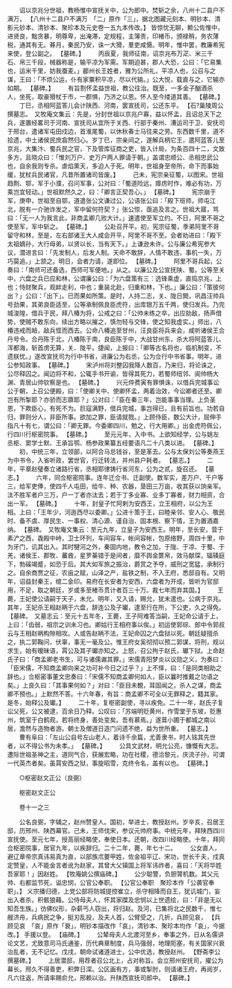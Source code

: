 <!-- { "loadSidebar": true } -->
　　诏以京兆分世祖，教杨惟中宣抚关中，公为郎中。焚斩之余，八州十二县户不满万， 【八州十二县户不满万　「二」原作「三」，据北图藏元刻本、明钞本、清影元钞本、清钞本、聚珍本及元史卷一五九本传改。】 皆惊忧无聊，赖公佐惟中，进贤良，黜贪暴，明尊卑，出淹滞，定规程，主簿责，印楮币，颁禄稍，务农薄税，通其有无。朞月，秦民乃安，诛一大猾，羣吏咸慑。明年，惟中罢，教廉希宪来使，登公副之。 【墓碑。】 
　　丙辰夏，我师征南，诏京兆布万疋、米三千石、帛三千段，械器称是，输平凉为军需。军期迫甚，郡人大恐，公曰：「它易集也，运米千里，妨我蚕麦。」郿州长王姓者，雅为公所礼，平凉人也，公召与之谋，王曰：「不烦公运，仆有家粟积平凉，尽以代输。」公大悦，载直与之，它输亦如期。 【墓碑。】 
　　有旨割怀孟益世祖，教公往治。既至，一多金子酗酒杀人，坐死，取豪猾杖于市，一郡惧，乃济之以恩。怀人至今缕道其善。 【墓碑。】 
　　丁巳，丞相阿蓝答儿会计陕西、河南，罢宣抚司，公还东平。 【石?巢陵周公撰墓志。　又牧庵文集云：先是，分封世祖以京兆户寡，益以怀孟，且诏总天下之兵，遂置经畧司于河南、宣抚司从宜所于关西、行部于秦州、漕运司于卫、安抚司于邢台，遣诸军屯田戍边，首淮尾蜀，以休秋春士马往来之劳。东西数千里，道不拾遗，中土诸侯民庶翕然归心。岁丁巳，宗亲间之，遂解兵柄它王，遣阿蓝答儿至京兆，大集汴、蜀兵民之官，下及管库征商之吏，皆入计局，为条百四十二，文致多方，且晓众曰：「惟刘万户、史万户两人罪请于朝。」盖谓忠顺公、丞相忠武公也，自余我则专杀。虐焰熏天，多迫人于死。明年，世祖身至帝所，命下而事始缓，犹杖兵民诸官，凡昔所置诸司皆废。】 
　　己未，宪宗亲征蜀，以图宋。世祖趋荆、鄂，军于小濮，召问军事，公对曰：「蜀道险远，瘴疠时作，难必有功，万乘岂宜轻动。」世祖默然久之，曰：「卿言正契吾心。」 【墓碑。】 
　　宪宗崩于军，庚申，世祖至自鄂，道遣张公文谦过公，公语张公曰：「殿下班师，师屯江北，脱有一介驰诈发之，军中留何符契？」张公惊，亟追及言之。世祖大寤，骂曰：「无一人为我言此，非商孟卿几败大计。」速遣使至军立约。不日，阿里不哥之使至军，军中斩之。 【墓碑。】 
　　公赴召开平。初，宪宗征蜀，季弟阿里不哥留守和林，至是，左右部诸王大人咸会开平，阿里不哥不至。会者劝进曰：「殿下太祖嫡孙，大行母弟，以贤以长，当有天下。」上谦逊未许。公与廉公希宪参大议，潜进言曰：「先发制人，后发人制。天命不敢辞，人情不敢违，事机一失，万巧莫追。」上颔之。明日，会者力请，遂即位。 【墓碑。】 
　　阿里不哥兵起，公奏曰：「南师可还备选，西师可军便地。」从之。以廉公及公宣抚陕、蜀。公等至关中，六盘之兵已应和林，公谓廉公曰：「为六盘策有三：选锋乘虚，直捣京兆，上也；恃财聚兵，观衅走利，中也；重装北赴，归重和林，下也。」廉公曰：「策彼何出？」公曰：「出下」。已而果如所策。是时，人持二志，关、陇日閧，巩昌汪帅兵号劲果，其弟良臣适至，公等承制佩良臣虎符，出库银万五千两，使归发兵。乃完城浚隍，借兵于民，拜八椿为将，公戒之曰：「公帅未练之卒，出应勍敌，扬声借势，使贼不敢东向，续出方略以摧之，慎勿轻与交锋，使之知我虚实。」师出，八椿违戒而衄，敌兵恇而西去。公命八椿追至甘州，汪良臣将兵来会，咸听诸侯王合丹号令。合丹陈于北，八椿陈于南，良臣陈于中，大战甘州东，杀大将阿蓝答儿、浑都海，斩首虏无算，关、陇平。捷闻，上报曰：「卿等古名将也，临机制变，不遗朕忧。」遂改宣抚司为行中书省，进廉公为右丞，公为佥行中书省事。明年，进公参知政事。 【墓碑。】 
　　宋泸州将刘整囚我降人数百，乃来归，将论诛之，公尽释囚之。闻边将不和，公辄手书开谕，皆得其死力，若蜀师纽邻、阆帅杨大渊、青居山帅钦察是也。 【墓碑。】 
　　兴元倅费寅有罪惧诛，以借兵完城事讼公于朝，上召公便殿，曰：「使卿关中、使卿怀孟，两着治效，今讼卿者还至。卿岂有所掣耶？亦骄而志隳耶？」公对曰：「臣在秦三年，岂能事事当理。上负圣恩，下欺臣心，有死不为。巨寇满野，借兵完城，事岂得已，且有前旨也。功若自归，罪则分人，非臣所事。欲加之罪，臣请就戮。」上顾侍臣，数公大计，屈伸手指凡十有七，谓公曰：「卿无罪。今委卿四川，勉之，行大用卿。」出金虎符佩公，行四川行枢密院事。 【墓碑。】 
　　至元元年，入中书。上欲知经学，公与姚左丞枢、窦学士默、王承旨鹗、杨参政果纂五经要语凡二十八类以进。 【墓碑。】 
　　初，中统三年，立领部，以阿合马总钱谷，至是革去。公与太保刘公等奏燕王为中书令，入省听政，罢世官，行迁转法，并州县户耗者。 【墓志。】 
　　二年，平章赵璧奏立诸路行省，丞相耶律铸行省河东，公为之贰，旋召还。 【墓志。】 
　　六年，同佥枢密院事。连年迁佥书、迁副使。数军实，差万户、千户等三，给军吏俸，使四千人屯田，给牛、种、农器，垦田三万亩，收其获以饷亲军。汰不胜军者户三万，户一丁者亦汰去；若于丁多业寡、业多丁寡者，财力相资，合出一军。 【墓碑。】 
　　十年，封皇子忙阿剌为安西王，立王相府，以公为王相。上曰：「王年少，河迤西尽以委卿。」公进十策于王，曰睦亲邻、安人心、敬民时、备不虞、厚民生、一事权、清心源、谨自治、固本根、察下情，王为置酒嘉纳。 【墓碑。　又牧庵文集云：至元九年，立皇子为安西王。明年，至长安，营于素浐之西，毳殿中峙，卫士环列，车间容车，帐间容帐，包原络野，周四十里，中为牙门，讥其出入。其时犍河之外，秦固内地，教令之加，于陇、于凉、于蜀、于羌，诸侯王、郡牧、蕃酋，星罗棊错于是间者，靡不舆金篚帛，效马献琛，辐辏庭下，勃磎竭蹙，如恐于后。其大如军旅之振治，爵赏之予夺，威刑之宽猛，承制行之。自余商贾之征，农亩之赋，山泽之产，盐铁之制，不入王府，悉邸自有。又明年，诏益封秦王，绾二金印。易府在长安者为安西，六盘者为开成，皆听为官邸用，不足，取之朝廷，岁或多至楮币贯计者百三十万。裁七年而弃其国。】 
　　王薨，王妃使公请嗣于天子，未允。明年，又入请，赐允，犹未遣也。公病于京兆。其年，王妃杀王相赵昞于六盘，辞连公及子瓛，逮至行在所，下公吏，久之得免。 【墓碑。　又墓志云：至元十五年冬，王薨，王子阿难答当嗣，王妃命公请于上，上曰：「齿弱，祖宗之训未习也。卿姑行王相府事以俟。」初运使郭琮、郎中令郭叔云与王相赵昞构隙相攻。人或告赵昞不法，王妃命囚之六盘狱以死。朝廷疑擅杀之，执二郭鞠问，伏辜，事无一毫及公。惟王府女奚彻彻以预二郭谋，将刑，规以求生，始有暧昧语，罥公及其子瓛亦知之。上怒，召公拘于赵氏，瓛下狱。上命赵氏子曰：「商孟卿老书生，可与诸儒谳其罪。」宋儒青阳梦炎以议勋之义，为奏曰：「臣宋儒，不知商孟卿向来之功可补今日之过乎？」上不怿，曰：「是同类相助之辞也。」佥枢密事董文忠奏曰：「宋儒不知商孟卿何如人，臣以曩时推戴之功语之矣。」上良久曰：「其事果何如？」对曰：「臣目未覩，耳固闻之，杀人之谋，商孟卿不预也。」上默然不答。十六年春，有旨：商孟卿不可全以无罪释之，籍其家。是冬，始释公及瓛。】 
　　二十年，复枢密副使，寻以疾免。二十一年，赵氏子复讼父死，公又被逮，百余日乃释。公叹曰：「苏端明贬黄州，作雪堂于东坡，贬惠州，筑室于白鹤观，若将终身，善处变矣。吾有慕焉。」遂茸小圃于都城之南以居，澹然与造物者游。朝士及僧道日造门问遗不绝，益为世所重。 【墓志。】 
　　曹有阜曰：「左山公自号左山老人，着诗千余篇，尤善隶书，时人铭其先世者，以不得公书为未孝。」 【墓碑。】 
　　公具文武材，明允公亮，慷慨有大志。遭际世祖圣神之主，道同气合，获展宏略，功在社稷，德洽黎元，庆流子孙，可谓一代英杰者矣。虽罥安西之狱，事旋昭雪，克终令名，盖有以也。 【墓碑。】 

　　○枢密赵文正公（良弼） 

　　枢密赵文正公 

　　卷十一之三 

　　公名良弼，字辅之，赵州赞皇人。国初，举进士，教授赵州。岁辛亥，召居王邸，历邢州、陕西幕官。己未，王师伐宋，参议元帅府事。中统元年，拜陕西四川宣抚使。至元七年，授高丽经略使，奉使日本。还朝，改四川经略使。十年，拜同佥枢密院事，居官九年，以疾辞归。二十二年，薨，年七十二。 
　　公女直人，避辽章帝宗真讳易真为直，以部族朮要甲姓，佐金祖平辽、宋功，世长千夫，戍真定赞皇，人不能金言者讹为赵家，其曾大父镇国上将军讳祚者，喜曰：「天将华姓吾家耶！」因赵姓。 【牧庵姚公撰庙碑。】 
　　公少聪警，负胆膂机数。其父元帅、右都监节死，谥忠悯，公官公奉职。 【公官公奉职　聚珍本作「公袭官奉职」。】 义宗播归德，上党公部将防城提控崔立，杀守相降而自王，犹讥城门，妄出入者杀，积骸狼藉。公侍母夫人，怀其家牒及忠悯以上世遗绘，曰：「非是无以知吾生族。」彷佛仪形，杂薪丐人窃出，将归赵。及河，已集将北之民数千，惟七艘济舟，兵病民之争，挺刃乱投，及夫人首，公臂受之，几折，兵顾见哀， 【兵顾见哀　「哀」原作「衰」，明钞本描改作「哀」，清钞本、聚珍本均作「哀」，今据改。】 手援以登。 【庙碑。】 
　　公辇母夫人北渡河至乡，奉事之外，日从名儒讲论文艺，尤致意司马氏通鉴，历代典章制度，兵马强弱，地理阨塞，有关国家兴衰治乱者，无不记忆。戊戌，朝命试诸道进士，公中优选，教授赵州。 【野斋李公撰墓碑。】 
　　上居潜邸，用荐者召公北上，占对称旨。会立邢州安抚司，擢公为幕长。邢久不得善吏，积弊日深。公区画有方，事或掣肘，则请诸王府，再阅岁，凡六往返，所请率赐俞允，邢赖以治。升陕西宣抚司郎中。 【墓碑。】 
